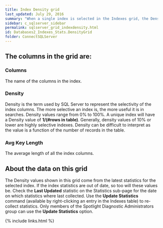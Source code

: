 ```yaml
---
title: Index Density grid
last_updated: July 29, 2016
summary: "When a single index is selected in the Indexes grid, the Density grid shows the density values for each combination of columns in the index."
sidebar: c_sqlserver_sidebar
permalink: sqlserver_grid_indexdensity.html
id: Databases2_Indexes_Stats.DensityGrid
folder: ConnectSQLServer
---
```


## The columns in the grid are:

### Columns

The name of the columns in the index.

### Density

Density is the term used by SQL Server to represent the selectivity of the index columns. The more selective an index is, the more useful it is in searches. Density values range from 0% to 100%. A unique index will have a Density value of **1/(#rows in table)**. Generally, density values of 10% or lower are highly selective indexes. Density can be difficult to interpret as the value is a function of the number of records in the table.

### Avg Key Length

The average length of all the index columns.

## About the data on this grid

The Density values shown in this grid come from the latest statistics for the selected index. If the index statistics are out of date, so too will these values be. Check the **Last Updated** statistic on the Statistics sub-page for the date on which statistics where last collected. Use the **Update Statistics** command (available by right-clicking an entry in the Indexes table) to re-collect statistics. Only members of the Spotlight Diagnostic Administrators group can use the **Update Statistics** option.


{% include links.html %}
